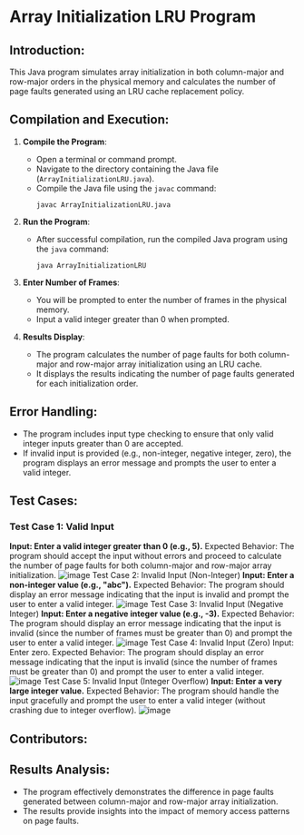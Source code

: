 # Array Initialization LRU Program

## Introduction:
This Java program simulates array initialization in both column-major and row-major orders in the physical memory and calculates the number of page faults generated using an LRU cache replacement policy.

## Compilation and Execution:
1. **Compile the Program**:
   - Open a terminal or command prompt.
   - Navigate to the directory containing the Java file (`ArrayInitializationLRU.java`).
   - Compile the Java file using the `javac` command:
     ```
     javac ArrayInitializationLRU.java
     ```

2. **Run the Program**:
   - After successful compilation, run the compiled Java program using the `java` command:
     ```
     java ArrayInitializationLRU
     ```

3. **Enter Number of Frames**:
   - You will be prompted to enter the number of frames in the physical memory.
   - Input a valid integer greater than 0 when prompted.

4. **Results Display**:
   - The program calculates the number of page faults for both column-major and row-major array initialization using an LRU cache.
   - It displays the results indicating the number of page faults generated for each initialization order.

## Error Handling:
- The program includes input type checking to ensure that only valid integer inputs greater than 0 are accepted.
- If invalid input is provided (e.g., non-integer, negative integer, zero), the program displays an error message and prompts the user to enter a valid integer.

## Test Cases:
### Test Case 1: Valid Input
**Input: Enter a valid integer greater than 0 (e.g., 5).**
Expected Behavior: The program should accept the input without errors and proceed to calculate the number of page faults for both column-major and row-major array initialization.
![image](https://github.com/Ananyakakumanu/521_Proj4/assets/158865231/4d88d0a5-4d50-4dfc-b431-bc6f8798cdf3)
Test Case 2: Invalid Input (Non-Integer)
**Input: Enter a non-integer value (e.g., "abc").**
Expected Behavior: The program should display an error message indicating that the input is invalid and prompt the user to enter a valid integer.
![image](https://github.com/Ananyakakumanu/521_Proj4/assets/158865231/fa93b405-2212-4b52-bc0b-1913bf222c47)
Test Case 3: Invalid Input (Negative Integer)
**Input: Enter a negative integer value (e.g., -3).**
Expected Behavior: The program should display an error message indicating that the input is invalid (since the number of frames must be greater than 0) and prompt the user to enter a valid integer.
![image](https://github.com/Ananyakakumanu/521_Proj4/assets/158865231/b1cdacbd-30b7-4f97-b4aa-63e572c07a7a)
Test Case 4: Invalid Input (Zero)
Input: Enter zero.
Expected Behavior: The program should display an error message indicating that the input is invalid (since the number of frames must be greater than 0) and prompt the user to enter a valid integer.
![image](https://github.com/Ananyakakumanu/521_Proj4/assets/158865231/a5cc741d-9663-4b95-adea-e2bde0deb935)
Test Case 5: Invalid Input (Integer Overflow)
**Input: Enter a very large integer value.**
Expected Behavior: The program should handle the input gracefully and prompt the user to enter a valid integer (without crashing due to integer overflow).
![image](https://github.com/Ananyakakumanu/521_Proj4/assets/158865231/e8a67664-6c5c-47b0-9234-9c4efb6d206c)

## Contributors:


## Results Analysis:
- The program effectively demonstrates the difference in page faults generated between column-major and row-major array initialization.
- The results provide insights into the impact of memory access patterns on page faults.

